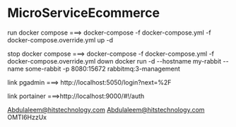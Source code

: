 # MicroServiceEcommerce

run docker compose ===>
docker-compose -f docker-compose.yml -f docker-compose.override.yml up -d

stop docker compose ===>
docker-compose -f docker-compose.yml -f docker-compose.override.yml down
 docker run -d --hostname my-rabbit --name some-rabbit -p 8080:15672 rabbitmq:3-management


link pgadmin ===> http://localhost:5050/login?next=%2F

link portainer  ===>http://localhost:9000/#!/auth


Abdulaleem@hitstechnology.com 
Abdulaleem@hitstechnology.com 
OMTI6HzzUx 
